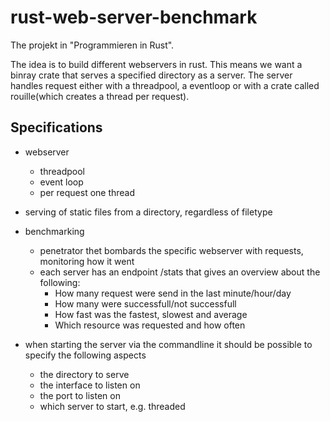# rust-web-server-benchmark
The projekt in "Programmieren in Rust".

The idea is to build different webservers in rust. This means we want a binray crate that serves a specified directory as a server. The server handles request either with a threadpool, a eventloop or with a crate called rouille(which creates a thread per request).

## Specifications
- webserver 
  - threadpool
  - event loop
  - per request one thread
- serving of static files from a directory, regardless of filetype
- benchmarking
  - penetrator thet bombards the specific webserver with requests, monitoring how it went
  - each server has an endpoint /stats that gives an overview about the following:
    - How many request were send in the last minute/hour/day
    - How many were successfull/not successfull
    - How fast was the fastest, slowest and average
    - Which resource was requested and how often

- when starting the server via the commandline it should be possible to specify the following aspects
  - the directory to serve
  - the interface to listen on
  - the port to listen on
  - which server to start, e.g. threaded
